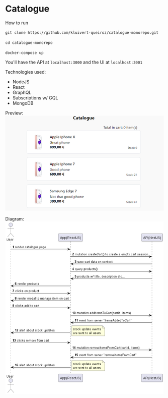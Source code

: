 # Catalogue
How to run
```shell
git clone https://github.com/kluivert-queiroz/catalogue-monorepo.git

cd catalogue-monorepo

docker-compose up
```

You'll have the API at `localhost:3000` and the UI at `localhost:3001`

Technologies used:
- NodeJS
- React
- GraphQL
- Subscriptions w/ GQL
- MongoDB

Preview:
![Alt text](/docs/imgs/ui.png?raw=true)

Diagram:
![Alt text](/docs/sequence-diagram/sequence-diagram.png?raw=true)